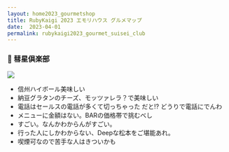 ```yaml
---
layout: home2023_gourmetshop
title: RubyKaigi 2023 エモリハウス グルメマップ
date:  2023-04-01
permalink: rubykaigi2023_gourmet_suisei_club
---
```

<div class="container">
  <h3 id="suisei_club">🥃 彗星倶楽部</h3>
  <div class="row">
    <div class="col-md-6">
      <img src="/assets/images/rubykaigi2023_gourmetmap/no-image.jpg" class="hand-write">
    </div>
    <div class="col-md-6">
      <ul>
		<li>信州ハイボール美味しい</li>
		<li>納豆グラタンのチーズ、モッツァレラ？で美味しい</li>
		<li>電話はセールスの電話が多くて切っちゃった だと!? どうりで電話にでんわ</li>
		<li>メニューに金額はない。BARの価格帯で挑むべし</li>
		<li>すごい。なんかわからんがすごい。</li>
		<li>行った人にしかわからない、Deepな松本をご堪能あれ。</li>
		<li>喫煙可なので苦手な人はきついかも</li>
      </ul>
    </div>
  </div>
</div>
